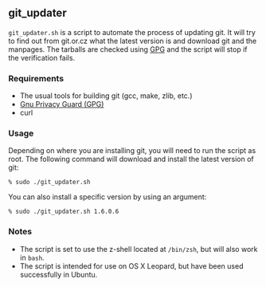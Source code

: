 ## git_updater
`git_updater.sh` is a script to automate the process of updating git. It will try to find out from git.or.cz what the latest version is and download git and the manpages. The tarballs are checked using [GPG][] and the script will stop if the verification fails.

### Requirements
* The usual tools for building git (gcc, make, zlib, etc.)
* [Gnu Privacy Guard (GPG)][GPG]
* curl

### Usage

Depending on where you are installing git, you will need to run the script as root.
The following command will download and install the latest version of git:

	% sudo ./git_updater.sh

You can also install a specific version by using an argument:

	% sudo ./git_updater.sh 1.6.0.6

### Notes
* The script is set to use the z-shell located at `/bin/zsh`, but will also work in `bash`.
* The script is intended for use on OS X Leopard, but have been used successfully in Ubuntu.


[GPG]: http://gnupg.org/
